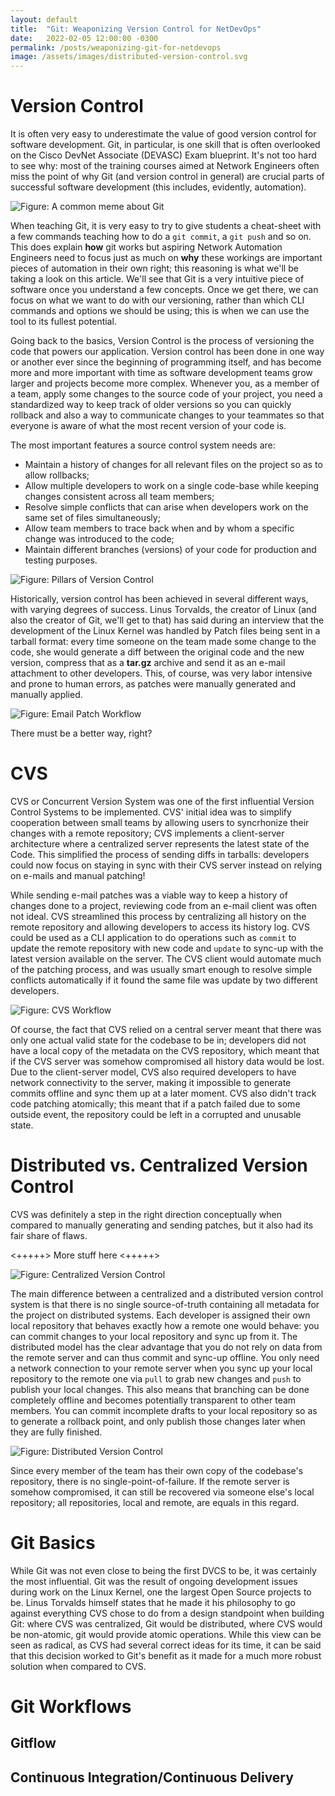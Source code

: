 ```yaml
---
layout: default
title:  "Git: Weaponizing Version Control for NetDevOps"
date:   2022-02-05 12:00:00 -0300
permalink: /posts/weaponizing-git-for-netdevops
image: /assets/images/distributed-version-control.svg
---
```


# Version Control
It is often very easy to underestimate the value of good version control 
for software development. Git, in particular, is one skill that is often
overlooked on the Cisco DevNet Associate (DEVASC) Exam blueprint. It's not too
hard to see why: most of the training courses aimed at Network Engineers
often miss the point of why Git (and version control in general) are
crucial parts of successful software development (this includes, evidently,
automation).

![Figure: A common meme about Git](/assets/images/git-meme.png)

When teaching Git, it is very easy to try to give students a cheat-sheet
with a few commands teaching how to do a `git commit`, a `git push` and
so on. This does explain **how** git works but aspiring Network Automation
Engineers need to focus just as much on **why** these workings are important
pieces of automation in their own right; this reasoning is what we'll be 
taking a look on this article. We'll see that Git is a very intuitive
piece of software once you understand a few concepts. Once we get there,
we can focus on what we want to do with our versioning, rather than
which CLI commands and options we should be using; this is when we can use
the tool to its fullest potential.

Going back to the basics, Version Control is the process of versioning the
code that powers our application. Version control has been done in one way or another
ever since the beginning of programming itself, and has become more and
more important with time as software development teams grow larger and
projects become more complex. Whenever you, as a member of a team,
apply some changes to the source code of your project, you need a 
standardized way to keep track of older versions so you can quickly
rollback and also a way to communicate changes to your teammates
so that everyone is aware of what the most recent version of your
code is.

The most important features a source control system needs are:
+ Maintain a history of changes for all relevant files on the project so as to allow rollbacks;
+ Allow multiple developers to work on a single code-base while keeping changes consistent across all team members;
+ Resolve simple conflicts that can arise when developers work on the same set of files simultaneously;
+ Allow team members to trace back when and by whom a specific change was introduced to the code;
+ Maintain different branches (versions) of your code for production and testing purposes.

![Figure: Pillars of Version Control](/assets/images/svc-pillars.svg)

Historically, version control has been achieved in several different ways, with varying
degrees of success. Linus Torvalds, the creator of Linux (and also the creator
of Git, we'll get to that) has said during an interview that the development of
the Linux Kernel was handled by Patch files being sent in a tarball format: every
time someone on the team made some change to the code, she would generate a diff
between the original code and the new version, compress that as a **tar.gz**
archive and send it as an e-mail attachment to other developers. This, of course,
was very labor intensive and prone to human errors, as patches were manually 
generated and manually applied.

![Figure: Email Patch Workflow](/assets/images/email-patch-workflow.svg)

There must be a better way, right?

# CVS
CVS or Concurrent Version System was one of the first influential Version
Control Systems to be implemented. CVS' initial idea was to simplify cooperation
between small teams by allowing users to syncrhonize their changes with a remote
repository; CVS implements a client-server architecture where a centralized
server represents the latest state of the Code. This simplified the process
of sending diffs in tarballs: developers could now focus on staying in sync with
their CVS server instead on relying on e-mails and manual patching!

While sending e-mail patches was a viable way to keep a history of changes done 
to a project, reviewing code from an e-mail client was often not ideal. CVS 
streamlined this process by centralizing all history on the remote repository
and allowing developers to access its history log. CVS could be used as a CLI
application to do operations such as `commit` to update
the remote repository with new code and `update` to sync-up with the latest
version available on the server. The CVS client would automate much of the
patching process, and was usually smart enough to resolve simple 
conflicts automatically if it found the same file was update by two 
different developers.

![Figure: CVS Workflow](/assets/images/cvs-workflow.svg)

Of course, the fact that CVS relied on a central server meant that there 
was only one actual valid state for the codebase to be in; developers did
not have a local copy of the metadata on the CVS repository, which meant that
if the CVS server was somehow compromised all history data would be lost. Due
to the client-server model, CVS also required developers to have network
connectivity to the server, making it impossible to generate commits offline
and sync them up at a later moment. CVS also didn't track code patching
atomically; this meant that if a patch failed due to some outside 
event, the repository could be left in a corrupted and unusable state.


# Distributed vs. Centralized Version Control
CVS was definitely a step in the right direction conceptually when 
compared to manually generating and sending patches, but it also had
its fair share of flaws.

<+++++> More stuff here <+++++>

![Figure: Centralized Version Control](/assets/images/centralized-version-control.svg)

The main difference between a centralized and a distributed version
control system is that there is no single source-of-truth containing
all metadata for the project on distributed systems. Each developer is assigned their own local
repository that behaves exactly how a remote one would behave:
you can commit changes to your local repository and sync up from it. The
distributed model has the clear advantage that you do not rely on data from
the remote server and can thus commit and sync-up offline. You only need
a network connection to your remote server when you sync up your local
repository to the remote one via `pull` to grab new changes and `push`
to publish your local changes. This also means that branching can be
done completely offline and becomes potentially transparent to 
other team members. You can commit incomplete drafts to your local repository
so as to generate a rollback point, and only publish those changes
later when they are fully finished.

![Figure: Distributed Version Control](/assets/images/distributed-version-control.svg)

Since every member of the team has their own copy of the codebase's repository,
there is no single-point-of-failure. If the remote
server is somehow compromised, it can still be recovered via someone else's
local repository; all repositories, local and remote, are equals in this regard.

# Git Basics
While Git was not even close to being the first DVCS to be, it was certainly the
most influential. Git was the result of ongoing development issues during work
on the Linux Kernel, one the largest Open Source projects to be. Linus Torvalds himself
states that he made it his philosophy to go against everything CVS chose to do from
a design standpoint when building Git: where CVS was centralized, Git would be distributed,
where CVS would be non-atomic, git would provide atomic operations. While this view can
be seen as radical, as CVS had several correct ideas for its time, it can be said that this 
decision worked to Git's benefit as it made for a much more robust solution 
when compared to CVS.

# Git Workflows
## Gitflow
## Continuous Integration/Continuous Delivery
